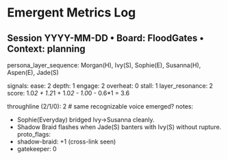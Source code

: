 # Emergent Metrics Log

## Session YYYY-MM-DD • Board: FloodGates • Context: planning
persona_layer_sequence: Morgan(H), Ivy(S), Sophie(E), Susanna(H), Aspen(E), Jade(S)

signals:
  ease: 2
  depth: 1
  engage: 2
  overheat: 0
  stall: 1
  layer_resonance: 2
score: 1.0*2 + 1.2*1 + 1.0*2 - 1.0*0 - 0.6*1 = 3.6

throughline (2/1/0): 2  # same recognizable voice emerged?
notes:
- Sophie(Everyday) bridged Ivy→Susanna cleanly.
- Shadow Braid flashes when Jade(S) banters with Ivy(S) without rupture.
proto_flags:
- shadow-braid: +1 (cross-link seen)
- gatekeeper: 0
